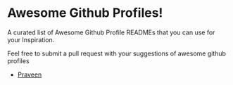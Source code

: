 # Awesome Github Profiles!

A curated list of Awesome Github Profile READMEs that you can use for your Inspiration.

Feel free to submit a pull request with your suggestions of awesome github profiles

- [Praveen](https://github.com/praveenscience)

 
